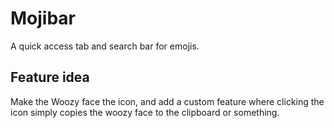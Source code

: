 # Mojibar

A quick access tab and search bar for emojis.

## Feature idea

Make the Woozy face the icon, and add a custom feature where clicking the icon simply copies the woozy face to the clipboard or something. 

